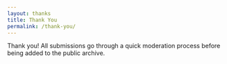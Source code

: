 ```yaml
---
layout: thanks
title: Thank You
permalink: /thank-you/
---
```


Thank you!
All submissions go through a quick moderation process before being added to the public archive.
